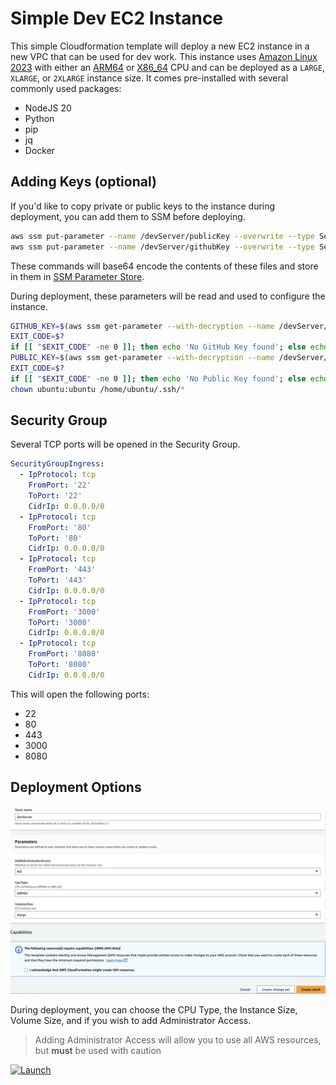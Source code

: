 # Simple Dev EC2 Instance

This simple Cloudformation template will deploy a new EC2 instance in a new VPC that can be used for dev work. This instance uses [Amazon Linux 2023](https://aws.amazon.com/linux/amazon-linux-2023/) with either an [ARM64](https://aws.amazon.com/ec2/instance-types/m7g/) or [X86_64](https://aws.amazon.com/ec2/instance-types/m5/) CPU and can be deployed as a `LARGE`, `XLARGE`, or `2XLARGE` instance size. It comes pre-installed with several commonly used packages:

- NodeJS 20
- Python
- pip
- jq
- Docker

## Adding Keys (optional)

If you'd like to copy private or public keys to the instance during deployment, you can add them to SSM before deploying.

```bash
aws ssm put-parameter --name /devServer/publicKey --overwrite --type SecureString --value $(cat ~/.ssh/key.pub | base64)
aws ssm put-parameter --name /devServer/githubKey --overwrite --type SecureString --value $(cat ~/.ssh/private.pem | base64)
```

These commands will base64 encode the contents of these files and store in them in [SSM Parameter Store](https://docs.aws.amazon.com/systems-manager/latest/userguide/systems-manager-parameter-store.html).

During deployment, these parameters will be read and used to configure the instance.

```bash
GITHUB_KEY=$(aws ssm get-parameter --with-decryption --name /devServer/githubKey --query Parameter.Value --output text 2> /dev/null)
EXIT_CODE=$?
if [[ "$EXIT_CODE" -ne 0 ]]; then echo 'No GitHub Key found'; else echo 'Found GitHub Key' && echo $GITHUB_KEY | base64 -d > /home/ubuntu/.ssh/github.pem && chmod 600 /home/ubuntu/.ssh/github.pem && echo -e "Host github.com\n\tIdentityFile ~/.ssh/github.pem" >> /home/ubuntu/.ssh/config; fi
PUBLIC_KEY=$(aws ssm get-parameter --with-decryption --name /devServer/publicKey --query Parameter.Value --output text 2> /dev/null)
EXIT_CODE=$?
if [[ "$EXIT_CODE" -ne 0 ]]; then echo 'No Public Key found'; else echo 'Found Public Key' && echo $PUBLIC_KEY | base64 -d >> /home/ubuntu/.ssh/authorized_keys; fi
chown ubuntu:ubuntu /home/ubuntu/.ssh/*
```

## Security Group

Several TCP ports will be opened in the Security Group.

```yaml
SecurityGroupIngress:
  - IpProtocol: tcp
    FromPort: '22'
    ToPort: '22'
    CidrIp: 0.0.0.0/0
  - IpProtocol: tcp
    FromPort: '80'
    ToPort: '80'
    CidrIp: 0.0.0.0/0
  - IpProtocol: tcp
    FromPort: '443'
    ToPort: '443'
    CidrIp: 0.0.0.0/0
  - IpProtocol: tcp
    FromPort: '3000'
    ToPort: '3000'
    CidrIp: 0.0.0.0/0
  - IpProtocol: tcp
    FromPort: '8080'
    ToPort: '8080'
    CidrIp: 0.0.0.0/0
```

This will open the following ports:

- 22
- 80
- 443
- 3000
- 8080

## Deployment Options

![DeploymentOptions](images/DeploymentOptions.png)

During deployment, you can choose the CPU Type, the Instance Size, Volume Size, and if you wish to add Administrator Access.

> Adding Administrator Access will allow you to use all AWS resources, but **must** be used with caution

[![Launch](https://s3.amazonaws.com/cloudformation-examples/cloudformation-launch-stack.png)](https://us-east-1.console.aws.amazon.com/cloudformation/home?region=us-east-1#/stacks/create/review?templateURL=https://subaud-resources.s3.amazonaws.com/ec2-cloudformation/template.yaml&stackName=DevServer)
